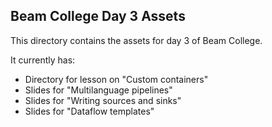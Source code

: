 ## Beam College Day 3 Assets

This directory contains the assets for day 3 of Beam College.

It currently has:
 * Directory for lesson on "Custom containers"
 * Slides for "Multilanguage pipelines"
 * Slides for "Writing sources and sinks"
 * Slides for "Dataflow templates"


